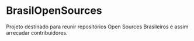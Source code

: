 # BrasilOpenSources
Projeto destinado para reunir repositórios Open Sources Brasileiros e assim arrecadar contribuidores.
